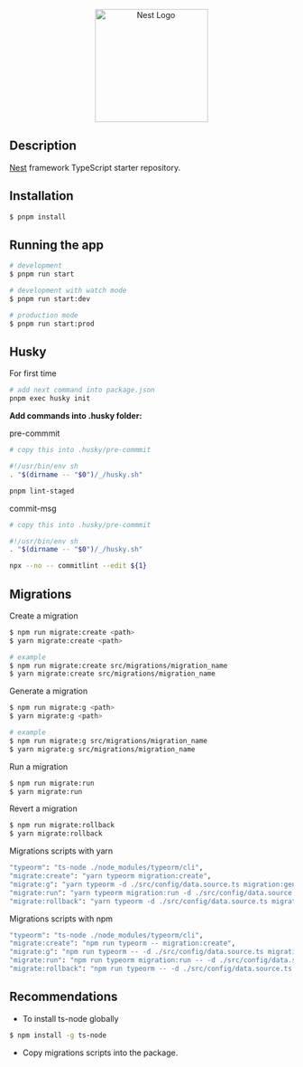 <p align="center">
  <a href="http://nestjs.com/" target="blank"><img src="https://nestjs.com/img/logo-small.svg" width="200" alt="Nest Logo" /></a>
</p>

[circleci-image]: https://img.shields.io/circleci/build/github/nestjs/nest/master?token=abc123def456
[circleci-url]: https://circleci.com/gh/nestjs/nest

## Description

[Nest](https://github.com/nestjs/nest) framework TypeScript starter repository.

## Installation

```bash
$ pnpm install
```

## Running the app

```bash
# development
$ pnpm run start

# development with watch mode
$ pnpm run start:dev

# production mode
$ pnpm run start:prod
```

## Husky

For first time

```bash
# add next command into package.json
pnpm exec husky init
```

__Add commands into .husky folder:__

pre-commmit
```bash
# copy this into .husky/pre-commmit

#!/usr/bin/env sh
. "$(dirname -- "$0")/_/husky.sh"

pnpm lint-staged

```

commit-msg
```bash
# copy this into .husky/pre-commmit

#!/usr/bin/env sh
. "$(dirname -- "$0")/_/husky.sh"

npx --no -- commitlint --edit ${1}

```

## Migrations

Create a migration

```bash
$ npm run migrate:create <path>
$ yarn migrate:create <path>

# example
$ npm run migrate:create src/migrations/migration_name
$ yarn migrate:create src/migrations/migration_name
```

Generate a migration

```bash
$ npm run migrate:g <path>
$ yarn migrate:g <path>

# example
$ npm run migrate:g src/migrations/migration_name
$ yarn migrate:g src/migrations/migration_name

```

Run a migration

```bash
$ npm run migrate:run
$ yarn migrate:run
```

Revert a migration

```bash
$ npm run migrate:rollback
$ yarn migrate:rollback
```

Migrations scripts with yarn

```bash
"typeorm": "ts-node ./node_modules/typeorm/cli",
"migrate:create": "yarn typeorm migration:create",
"migrate:g": "yarn typeorm -d ./src/config/data.source.ts migration:generate",
"migrate:run": "yarn typeorm migration:run -d ./src/config/data.source.ts",
"migrate:rollback": "yarn typeorm -d ./src/config/data.source.ts migration:revert"
```

Migrations scripts with npm

```bash
"typeorm": "ts-node ./node_modules/typeorm/cli",
"migrate:create": "npm run typeorm -- migration:create",
"migrate:g": "npm run typeorm -- -d ./src/config/data.source.ts migration:generate",
"migrate:run": "npm run typeorm migration:run -- -d ./src/config/data.source.ts",
"migrate:rollback": "npm run typeorm -- -d ./src/config/data.source.ts migration:revert"
```

## Recommendations

- To install ts-node globally

```bash
$ npm install -g ts-node
```

- Copy migrations scripts into the package.
